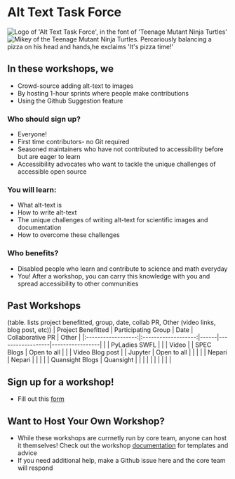# Alt Text Task Force
![Logo of 'Alt Text Task Force', in the font of 'Teenage Mutant Ninja Turtles'](https://user-images.githubusercontent.com/46167686/171480548-238d3bdb-4558-4039-aa62-5be8eb59a74f.png)
![Mikey of the Teenage Mutant Ninja Turtles. Percariously balancing a pizza on his head and hands,he exclaims 'It's pizza time!'](https://c.tenor.com/6omVw7_jl7AAAAAC/tmnt-michelangelo.gif)

## In these workshops, we
- Crowd-source adding alt-text to images  
- By hosting 1-hour sprints where people make contributions  
- Using the Github Suggestion feature

### Who should sign up?
- Everyone! 
- First time contributors- no Git required
- Seasoned maintainers who have not contributed to accessibility before but are eager to learn
- Accessibility advocates who want to tackle the unique challenges of accessible open source

### You will learn:
- What alt-text is
- How to write alt-text
- The unique challenges of writing alt-text for scientific images and documentation 
- How to overcome these challenges

### Who benefits?
- Disabled people who learn and contribute to science and math everyday
- You! After a workshop, you can carry this knowledge with you and spread accessibility to other communities

## Past Workshops
(table. lists project benefitted, group, date, collab PR, Other (video links, blog post, etc))
| Project Benefitted | Participating Group | Date | Collaborative PR | Other           |
|:------------------:|:-------------------:|------|------------------|-----------------|
|                    | PyLadies SWFL       |      |                  | Video           |
| SPEC Blogs         | Open to all         |      |                  | Video Blog post |
| Jupyter            | Open to all         |      |                  |                 |
| Nepari             | Nepari              |      |                  |                 |
| Quansight Blogs    | Quansight           |      |                  |                 |
|                    |                     |      |                  |                 |

## Sign up for a workshop!
- Fill out this [form](https://forms.gle/epDVEyuitaQZQ7qi8)

## Want to Host Your Own Workshop?
- While these workshops are currnetly run by core team, anyone can host it themselves! Check out the workshop [documentation](https://github.com/isabela-pf/a11y-events/tree/main/workshop-resources/alt-text) for templates and advice
- If you need additional help, make a Github issue here and the core team will respond

